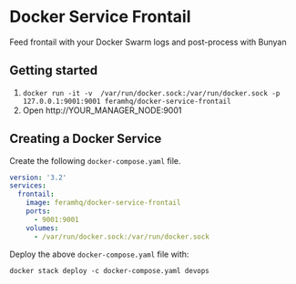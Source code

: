 # Docker Service Frontail

Feed frontail with your Docker Swarm logs and post-process with Bunyan


## Getting started

1. `docker run -it -v  /var/run/docker.sock:/var/run/docker.sock -p 127.0.0.1:9001:9001 feramhq/docker-service-frontail`
2. Open http://YOUR_MANAGER_NODE:9001


## Creating a Docker Service

Create the following `docker-compose.yaml` file.

```yaml
version: '3.2'
services:
  frontail:
    image: feramhq/docker-service-frontail
    ports:
      - 9001:9001
    volumes:
      - /var/run/docker.sock:/var/run/docker.sock
```

Deploy the above `docker-compose.yaml` file with:

`docker stack deploy -c docker-compose.yaml devops`
